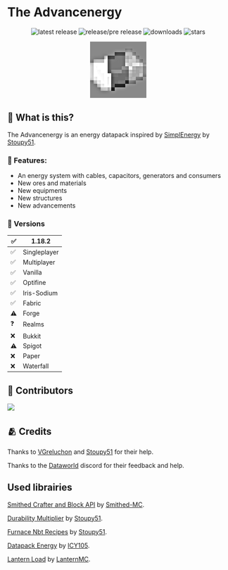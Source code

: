 # The Advancenergy

<div align="center">

![latest release](https://img.shields.io/github/v/release/LTHCTheMaster/The-Advancenergy?color=green&label=Latest%20Release) ![release/pre release](https://img.shields.io/github/v/release/LTHCTheMaster/The-Advancenergy?include_prereleases&color=darkred&label=Current%20Release%20or%20Pre%20Release) ![downloads](https://img.shields.io/github/downloads/LTHCTheMaster/The-Advancenergy/total?color=cyan) ![stars](https://img.shields.io/github/stars/LTHCTheMaster/The-Advancenergy?color=gold)

<img src="./Datapack/pack.png" width="128px"></img>

</div>

## 🤔 What is this?

The Advancenergy is an energy datapack inspired by <a href="https://github.com/Stoupy51/SimplEnergy">SimplEnergy</a> by <a href="https://github.com/Stoupy51">Stoupy51</a>.

### 📜 Features:

- An energy system with cables, capacitors, generators and consumers
- New ores and materials
- New equipments
- New structures
- New advancements

### 💽 Versions
| ✅   | 1.18.2 |
| --- | --------------- |
| ✅   | Singleplayer    |
| ✅   | Multiplayer     |
| ✅   | Vanilla         |
| ✅   | Optifine        |
| ✅   | Iris-Sodium     |
| ✅   | Fabric          |
| ⚠   | Forge           |
| ❓   | Realms          |
| ❌   | Bukkit          |
| ⚠   | Spigot          |
| ❌   | Paper           |
| ❌   | Waterfall       |

## 🤝 Contributors

<a href = "https://github.com/LTHCTheMaster/The-Advancenergy/graphs/contributors">
  <img src = "https://contrib.rocks/image?repo=LTHCTheMaster/The-Advancenergy"/>
</a>

## 🫂 Credits

Thanks to <a href="https://github.com/VGreluchon">VGreluchon</a> and <a href="https://github.com/Stoupy51">Stoupy51</a> for their help.

Thanks to the <a href="https://discord.me/dataworld">Dataworld</a> discord for their feedback and help.

## Used librairies

<a href="https://github.com/Smithed-MC/Libraries">Smithed Crafter and Block API</a> by <a href="https://github.com/Smithed-MC">Smithed-MC</a>.

<a href="https://github.com/Stoupy51/DurabilityMultiplier">Durability Multiplier</a> by <a href="https://github.com/Stoupy51">Stoupy51</a>.

<a href="https://github.com/Stoupy51/FurnaceNbtRecipes">Furnace Nbt Recipes</a> by <a href="https://github.com/Stoupy51">Stoupy51</a>.

<a href="https://github.com/ICY105/DatapackEnergy">Datapack Energy</a> by <a href="https://github.com/ICY105">ICY105</a>.

<a href="https://github.com/LanternMC/load">Lantern Load</a> by <a href="https://github.com/LanternMC">LanternMC</a>.
